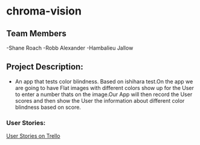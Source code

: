# chroma-vision

## Team Members
-Shane Roach
-Robb Alexander
-Hambalieu Jallow

## Project Description:
- An app that tests color blindness. Based on ishihara test.On the app we are going to have Flat images with different colors show up for the User to enter a number thats on the image.Our App will then record the User scores and then show the User the information about different color blindness based on score.


### User Stories:

[User Stories on Trello](https://trello.com/c/0sLln4ac)




